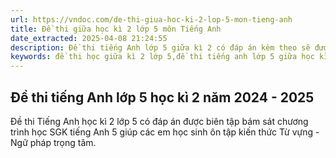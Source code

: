 ```yaml
---
url: https://vndoc.com/de-thi-giua-hoc-ki-2-lop-5-mon-tieng-anh
title: Đề thi giữa học kì 2 lớp 5 môn Tiếng Anh
date_extracted: 2025-04-08 21:24:55
description: Đề thi tiếng Anh lớp 5 giữa kì 2 có đáp án kèm theo sẽ được thư viện đề thi và kiểm tra VnDoc cập nhật nhanh nhất. 
keywords: đề thi học giữa kì 2 lớp 5,đề thi tiếng anh lớp 5 giữa học kì 2,đề tiếng anh lớp 5 giữa kì 2,đề thi tiếng anh lớp 5 giữa kì 2,đề thi tiếng anh giữa học kì 2 lớp 5,đề thi tiếng anh lớp 5 giữa học kì 2,đề thi giữa học kì 2 lớp 5 môn tiếng anh,đề kiểm
---
```


## Đề thi tiếng Anh lớp 5 học kì 2 năm 2024 - 2025
Đề thi Tiếng Anh học kì 2 lớp 5 có đáp án được biên tập bám sát chương trình học SGK tiếng Anh 5 giúp các em học sinh ôn tập kiến thức Từ vựng - Ngữ pháp trọng tâm.
